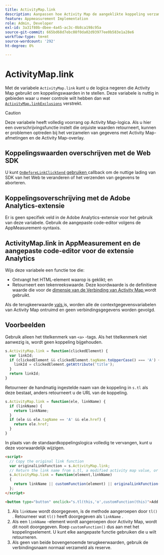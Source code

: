 ```yaml
---
title: ActivityMap.link
description: Aanpassen hoe Activity Map de aangeklikte koppeling verzamelt.
feature: Appmeasurement Implementation
role: Admin, Developer
exl-id: 3a31f80b-dbee-4a45-ac3c-0b8ca198c95a
source-git-commit: 665bd68d7ebc08f0da02d93977ee0b583e1a28e6
workflow-type: tm+mt
source-wordcount: '292'
ht-degree: 0%

---
```


# ActivityMap.link

Met de variabele `ActivityMap.link` kunt u de logica negeren die Activity Map gebruikt om koppelingswaarden in te stellen. Deze variabele is nuttig in gebieden waar u meer controle wilt hebben dan wat [`ActivityMap.linkExclusions`](../config-vars/activitymap-linkexclusions.md) verstrekt.

>[!CAUTION]
>Deze variabele heeft volledig voorrang op Activity Map-logica. Als u hier een overschrijvingsfunctie instelt die onjuiste waarden retourneert, kunnen er problemen optreden bij het verzamelen van gegevens met Activity Map-afmetingen en de Activity Map-overlay.

## Koppelingswaarden overschrijven met de Web SDK

U kunt [`OnBeforeLinkClickSend` gebruiken ](https://experienceleague.adobe.com/nl/docs/experience-platform/web-sdk/commands/configure/onbeforelinkclicksend) callback om de nuttige lading van SDK van het Web te veranderen of het verzenden van gegevens te aborteren.

## Koppelingsoverschrijving met de Adobe Analytics-extensie

Er is geen specifiek veld in de Adobe Analytics-extensie voor het gebruik van deze variabele. Gebruik de aangepaste code-editor volgens de AppMeasurement-syntaxis.

## ActivityMap.link in AppMeasurement en de aangepaste code-editor voor de extensie Analytics

Wijs deze variabele een functie toe die:

* Ontvangt het HTML-element waarop is geklikt; en
* Retourneert een tekenreekswaarde. Deze koordwaarde is de definitieve waarde die voor de [ dimensie van de Verbinding van Activity Map ](/help/components/dimensions/activity-map-link.md) wordt gebruikt.

Als de terugkeerwaarde [ vals ](https://developer.mozilla.org/en-US/docs/Glossary/Falsy) is, worden alle de contextgegevensvariabelen van Activity Map ontruimd en geen verbindingsgegevens worden gevolgd.

## Voorbeelden

Gebruik alleen het titelkenmerk van `<a>` -tags. Als het titelkenmerk niet aanwezig is, wordt geen koppeling bijgehouden.

```js
s.ActivityMap.link = function(clickedElement) {
  var linkId;
  if (clickedElement && clickedElement.tagName.toUpperCase() === 'A') {
    linkId = clickedElement.getAttribute('title');
  }
  return linkId;
}
```

Retourneer de handmatig ingestelde naam van de koppeling in `s.tl` als deze bestaat, anders retourneert u de URL van de koppeling.

```js
s.ActivityMap.link = function(ele, linkName) {
  if (linkName) {
    return linkName;
  }
  if (ele && ele.tagName == 'A' && ele.href) {
    return ele.href;
  }
}
```

In plaats van de standaardkoppelingslogica volledig te vervangen, kunt u deze voorwaardelijk wijzigen.

```html
<script>
  // Copy the original link function
  var originalLinkFunction = s.ActivityMap.link;
  // Return the link name from s.tl, a modified activity map value, or the original activity map value
  s.ActivityMap.link = function(element,linkName)
  {
    return linkName || customFunction(element) || originalLinkFunction(element,linkName);
  };
</script>

<button type="button" onclick="s.tl(this,'o',customFunction(this)">Add To Cart</button>
```

1. Als `linkName` wordt doorgegeven, is de methode aangeroepen door `tl()` . Retourneer wat `tl()` heeft doorgegeven als `linkName` .
2. Als een `linkName` -element wordt aangeroepen door Activity Map, wordt dit nooit doorgegeven. Roep `customFunction()` dus aan met het koppelingselement. U kunt elke aangepaste functie gebruiken die u wilt retourneren.
3. Als geen van beide bovengenoemde terugkeerwaarden, gebruik de verbindingsnaam normaal verzameld als reserve.
